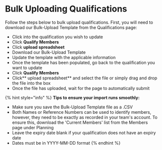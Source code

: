 # Bulk Uploading Qualifications

Follow the steps below to bulk upload qualifications. First, you will need to download our Bulk-Upload Template from the Qualifications page:

* Click into the qualification you wish to update
* Click **Qualify Members**
* Click **upload spreadsheet**
* Download our Bulk-Upload Template
* Update the template with the applicable information
* Once the template has been populated, go back to the qualification you want to update
* Click **Qualify Members**
* Click** upload spreadsheet** and select the file or simply drag and drop the file into the box
* Once the file has uploaded, wait for the page to automatically submit

{% hint style="info" %}
**Tips to ensure your import runs smoothly:**

* Make sure you save the Bulk-Upload Template file as a .CSV
* Both Names or Reference Numbers can be used to identify members, however, they need to be exactly as recorded in your team's account. To ensure this, download the 'Current Members' list from the Members page under Planning
* Leave the expiry date blank if your qualification does not have an expiry date
* Dates must be in YYYY-MM-DD format
{% endhint %}
